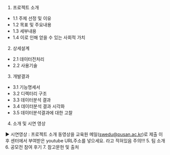 1. 프로젝트 소개
- 1.1 주제 선정 및 이유
- 1.2 목표 및 주요내용
- 1.3 세부내용
- 1.4 이로 인해 얻을 수 있는 사회적 가치
2. 상세설계
- 2.1 데이터전처리
- 2.2 사용기술
3. 개발결과
- 3.1 기능명세서
- 3.2 디렉터리 구조
- 3.3 데이터분석 결과
- 3.4 데이터분석 결과 시각화
- 3.5 데이터분석결과에 대한 고찰
4. 소개 및 시연 영상

▶ 시연영상 : 프로젝트 소개 동영상을 교육원 메일(swedu@pusan.ac.kr)로 제출 이후 센터에서 부여받은 youtube URL주소를 넣으세요. 라고 적혀있음 주의!!!
5. 팀 소개
6. 공모전 참여 후기
7. 참고문헌 및 출처
